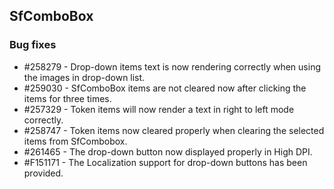 ## SfComboBox

### Bug fixes

* \#258279 - Drop-down items text is now rendering correctly when using the images in drop-down list.
* \#259030 - SfComboBox items are not cleared now after clicking the items for three times.
* \#257329 - Token items will now render a text in right to left mode correctly.
* \#258747 - Token items now cleared properly when clearing the selected items from SfCombobox.
* \#261465 - The drop-down button now displayed properly in High DPI.
* \#F151171 - The Localization support for drop-down buttons has been provided.